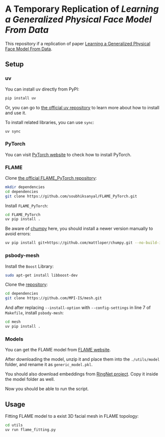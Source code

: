 # A Temporary Replication of *Learning a Generalized Physical Face Model From Data*

This repository if a replication of paper [Learning a Generalized Physical Face Model From Data](https://dl.acm.org/doi/abs/10.1145/3658189).

## Setup

### uv

You can install uv directly from PyPI:
```bash
pip install uv
```

Or, you can go to [the official uv repository](https://pypi.org/project/uv/) to learn more about how to install and use it.

To install related libraries, you can use `sync`:
```bash
uv sync
```

### PyTorch

You can visit [PyTorch website](https://pytorch.org/get-started/locally/) to check how to install PyTorch.

### FLAME

Clone [the official FLAME_PyTorch repository](https://github.com/soubhiksanyal/FLAME_PyTorch):
```bash
mkdir dependencies
cd dependencies
git clone https://github.com/soubhiksanyal/FLAME_PyTorch.git
```

Install `FLAME_PyTorch`:
```bash
cd FLAME_PyTorch
uv pip install .
```

Be aware of [chumpy]() here, you should install a newer version manually to avoid errors:
```bash
uv pip install git+https://github.com/mattloper/chumpy.git --no-build-isolation
```

### psbody-mesh

Install the `Boost` Library:
```bash
sudo apt-get install libboost-dev
```

Clone the [repository](https://github.com/MPI-IS/mesh):
```bash
cd dependencies
git clone https://github.com/MPI-IS/mesh.git
```

And after replacing `--install-option` with `--config-settings` in line 7 of `Makefile`, install `psbody-mesh`:
```bash
cd mesh
uv pip install .
```

### Models

You can get the FLAME model from [FLAME website](https://flame.is.tue.mpg.de/).

After downloading the model, unzip it and place them into the `./utils/model` folder, and rename it as `generic_model.pkl`.

You should also download embeddings from [RingNet project](https://github.com/soubhiksanyal/RingNet/tree/master/flame_model). Copy it inside the model folder as well.

Now you should be able to run the script.

## Usage

Fitting FLAME model to a exist 3D facial mesh in FLAME topology:
```bash
cd utils
uv run flame_fitting.py
```
